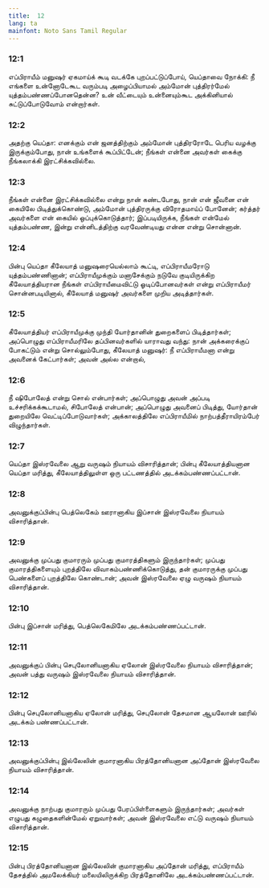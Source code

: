 ```yaml
---
title:  12
lang: ta
mainfont: Noto Sans Tamil Regular
---
```


###  12:1

எப்பிராயீம் மனுஷர் ஏகமாய்க் கூடி வடக்கே புறப்பட்டுப்போய், யெப்தாவை நோக்கி: நீ எங்களை உன்னோடேகூட வரும்படி அழைப்பியாமல் அம்மோன் புத்திரர்மேல் யுத்தம்பண்ணப்போனதென்ன? உன் வீட்டையும் உன்னையும்கூட அக்கினியால் சுட்டுப்போடுவோம் என்றார்கள்.

###  12:2

அதற்கு யெப்தா: எனக்கும் என் ஜனத்திற்கும் அம்மோன் புத்திரரோடே பெரிய வழக்கு இருக்கும்போது, நான் உங்களைக் கூப்பிட்டேன்; நீங்கள் என்னை அவர்கள் கைக்கு நீங்கலாக்கி இரட்சிக்கவில்லை.

###  12:3

நீங்கள் என்னை இரட்சிக்கவில்லை என்று நான் கண்டபோது, நான் என் ஜீவனை என் கையிலே பிடித்துக்கொண்டு, அம்மோன் புத்திரருக்கு விரோதமாய்ப் போனேன்; கர்த்தர் அவர்களை என் கையில் ஒப்புக்கொடுத்தார்; இப்படியிருக்க, நீங்கள் என்மேல் யுத்தம்பண்ண, இன்று என்னிடத்திற்கு வரவேண்டியது என்ன என்று சொன்னான்.

###  12:4

பின்பு யெப்தா கீலேயாத் மனுஷரையெல்லாம் கூட்டி, எப்பிராயீமரோடு யுத்தம்பண்ணினான்; எப்பிராயீமுக்கும் மனாசேக்கும் நடுவே குடியிருக்கிற கீலேயாத்தியரான நீங்கள் எப்பிராயீமைவிட்டு ஓடிப்போனவர்கள் என்று எப்பிராயீமர் சொன்னபடியினால், கீலேயாத் மனுஷர் அவர்களை முறிய அடித்தார்கள்.

###  12:5

கீலேயாத்தியர் எப்பிராயீமுக்கு முந்தி யோர்தானின் துறைகளைப் பிடித்தார்கள்; அப்பொழுது எப்பிராயீமரிலே தப்பினவர்களில் யாராவது வந்து: நான் அக்கரைக்குப் போகட்டும் என்று சொல்லும்போது, கீலேயாத் மனுஷர்: நீ எப்பிராயீமனா என்று அவனைக் கேட்பார்கள்; அவன் அல்ல என்றால்,

###  12:6

நீ ஷிபோலேத் என்று சொல் என்பார்கள்; அப்பொழுது அவன் அப்படி உச்சரிக்கக்கூடாமல், சிபோலேத் என்பான்; அப்பொழுது அவனைப் பிடித்து, யோர்தான் துறையிலே வெட்டிப்போடுவார்கள்; அக்காலத்திலே எப்பிராயீமில் நாற்பத்தீராயிரம்பேர் விழுந்தார்கள்.

###  12:7

யெப்தா இஸ்ரவேலை ஆறு வருஷம் நியாயம் விசாரித்தான்; பின்பு கீலேயாத்தியனான யெப்தா மரித்து, கீலேயாத்திலுள்ள ஒரு பட்டணத்தில் அடக்கம்பண்ணப்பட்டான்.

###  12:8

அவனுக்குப்பின்பு பெத்லெகேம் ஊரானாகிய இப்சான் இஸ்ரவேலை நியாயம் விசாரித்தான்.

###  12:9

அவனுக்கு முப்பது குமாரரும் முப்பது குமாரத்திகளும் இருந்தார்கள்; முப்பது குமாரத்திகளையும் புறத்திலே விவாகம்பண்ணிக்கொடுத்து, தன் குமாரருக்கு முப்பது பெண்களைப் புறத்திலே கொண்டான்; அவன் இஸ்ரவேலை ஏழு வருஷம் நியாயம் விசாரித்தான்.

###  12:10

பின்பு இப்சான் மரித்து, பெத்லெகேமிலே அடக்கம்பண்ணப்பட்டான்.

###  12:11

அவனுக்குப் பின்பு செபுலோனியனாகிய ஏலோன் இஸ்ரவேலை நியாயம் விசாரித்தான்; அவன் பத்து வருஷம் இஸ்ரவேலை நியாயம் விசாரித்தான்.

###  12:12

பின்பு செபுலோனியனாகிய ஏலோன் மரித்து, செபுலோன் தேசமான ஆயலோன் ஊரில் அடக்கம் பண்ணப்பட்டான்.

###  12:13

அவனுக்குப்பின்பு இல்லேலின் குமாரனாகிய பிரத்தோனியனான அப்தோன் இஸ்ரவேலை நியாயம் விசாரித்தான்.

###  12:14

அவனுக்கு நாற்பது குமாரரும் முப்பது பேரப்பிள்ளைகளும் இருந்தார்கள்; அவர்கள் எழுபது கழுதைகளின்மேல் ஏறுவார்கள்; அவன் இஸ்ரவேலை எட்டு வருஷம் நியாயம் விசாரித்தான்.

###  12:15

பின்பு பிரத்தோனியனான இல்லேலின் குமாரனாகிய அப்தோன் மரித்து, எப்பிராயீம் தேசத்தில் அமலேக்கியர் மலையிலிருக்கிற பிரத்தோனிலே அடக்கம்பண்ணப்பட்டான்.

